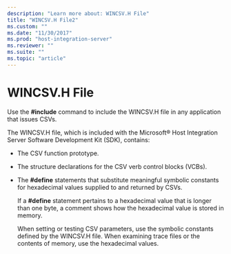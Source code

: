 ```yaml
---
description: "Learn more about: WINCSV.H File"
title: "WINCSV.H File2"
ms.custom: ""
ms.date: "11/30/2017"
ms.prod: "host-integration-server"
ms.reviewer: ""
ms.suite: ""
ms.topic: "article"
---
```

# WINCSV.H File
Use the **#include** command to include the WINCSV.H file in any application that issues CSVs.  
  
 The WINCSV.H file, which is included with the Microsoft® Host Integration Server Software Development Kit (SDK), contains:  
  
- The CSV function prototype.  
  
- The structure declarations for the CSV verb control blocks (VCBs).  
  
- The **#define** statements that substitute meaningful symbolic constants for hexadecimal values supplied to and returned by CSVs.  
  
  If a **#define** statement pertains to a hexadecimal value that is longer than one byte, a comment shows how the hexadecimal value is stored in memory.  
  
  When setting or testing CSV parameters, use the symbolic constants defined by the WINCSV.H file. When examining trace files or the contents of memory, use the hexadecimal values.
